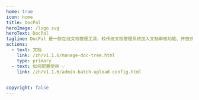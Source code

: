 ```yaml
---
home: true
icon: home
title: DocPal
heroImage: /logo.svg
heroText: DocPal
tagline: DocPal 是一款在线文档管理工具，较传统文档管理系统加入文档审核功能、开放式上传及分享。支持文档多维度搜索，支持文档操作历史查看。 用户仅需维护一个文件树即可保存及快速查看所有文件.
actions:
  - text: 文档
    link: /zh/v1.1.6/manage-doc-tree.html
    type: primary
  - text: 如何配置使用 💡
    link: /zh/v1.1.6/admin-batch-upload-config.html
  

copyright: false
---
```


